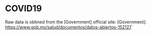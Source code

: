 # COVID19

Raw data is obtined from the [Government] official site:
[Government]: https://www.gob.mx/salud/documentos/datos-abiertos-152127
